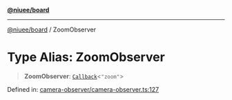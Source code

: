 [**@niuee/board**](../README.md)

***

[@niuee/board](../globals.md) / ZoomObserver

# Type Alias: ZoomObserver

> **ZoomObserver**: [`Callback`](Callback.md)\<`"zoom"`\>

Defined in: [camera-observer/camera-observer.ts:127](https://github.com/niuee/board/blob/a0a1179721d4f4b943b6a9bc156753ac9737e502/src/camera-observer/camera-observer.ts#L127)
